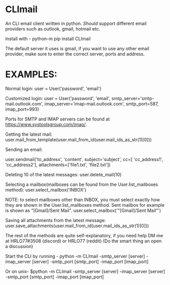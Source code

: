 # CLImail

An CLI email client written in python. _Should_ support different email providers such as outlook, gmail, hotmail etc.

Install with - python-m pip install CLImail

The default server it uses is gmail, if you want to use any other email provider, make sure to enter the correct server,
ports and address.

# EXAMPLES:

Normal login:
user = User('password', 'email')

Customized login:
user = User('password', 'email', smtp_server='smtp-mail.outlook.com', imap_server='imap-mail.outlook.com',
smtp_port=587, imap_port=993)

Ports for SMTP and IMAP servers can be found at https://www.systoolsgroup.com/imap/.

Getting the latest mail:
user.mail_from_template(user.mail_from_id(user.mail_ids_as_str(1)[0]))

Sending an email:

user.sendmail('to_address', 'content', subject='subject', cc=[
'cc_address1', 'cc_address2'], attachments=['file1.txt', 'file2.txt'])

Deleting 10 of the latest messages:
user.delete_mail(10)

Selecting a mailbox(mailboxes can be found from the User.list_mailboxes method):
user.select_mailbox('INBOX')

NOTE: to select mailboxes other than INBOX, you must select exactly how they are shown in the User.list_mailboxes method. Sent mailbox for example is shown as "[Gmail]/Sent Mail".
user.select_mailbox('"[Gmail]/Sent Mail"')

Saving all attachments from the latest message:
user.save_attachments(user.mail_from_id(user.mail_ids_as_str(1)[0]))

The rest of the methods are quite self-explanatory, if you need help DM me at HRLO77#3508 (discord) or HRLO77 (reddit)
(Do the smart thing an open a discussion)

Start the CLI by running - python -m CLImail -smtp_server [server] -imap_server [server] -smtp_port [smtp_port] -imap_port [imap_port]

Or on unix- $python -m CLImail -smtp_server [server] -imap_server [server] -smtp_port [smtp_port] -imap_port [imap_port]
